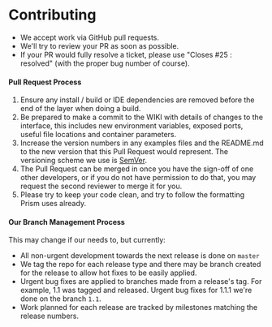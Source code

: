 # Contributing

  - We accept work via GitHub pull requests. 
  - We'll try to review your PR as soon as possible.
  - If your PR would fully resolve a ticket, please use "Closes #25 : resolved" (with the proper bug number of course).

#### Pull Request Process

  1. Ensure any install / build or IDE dependencies are removed before the end of the layer when doing a build.
  2. Be prepared to make a commit to the WIKI with details of changes to the interface, this includes new environment variables, exposed ports, useful file locations and container parameters.
  3. Increase the version numbers in any examples files and the README.md to the new version that this Pull Request would represent. The versioning scheme we use is [SemVer](http://semver.org/).
  4. The Pull Request can be merged in once you have the sign-off of one other developers, or if you do not have permission to do that, you may request the second reviewer to merge it for you.
  5. Please try to keep your code clean, and try to follow the formatting Prism uses already.

#### Our Branch Management Process

This may change if our needs to, but currently:

  - All non-urgent development towards the next release is done on `master`
  - We tag the repo for each release type and there may be branch created for the release to allow hot fixes to be easily applied.
  - Urgent bug fixes are applied to branches made from a release's tag. For example, 1.1 was tagged and released. Urgent bug fixes for 1.1.1 we're done on the branch `1.1`.
  - Work planned for each release are tracked by milestones matching the release numbers.

